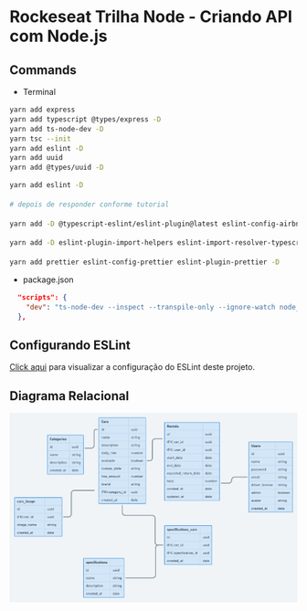 # Rockeseat Trilha Node - Criando API com Node.js

## Commands

- Terminal

```bash
yarn add express
yarn add typescript @types/express -D
yarn add ts-node-dev -D
yarn tsc --init
yarn add eslint -D
yarn add uuid
yarn add @types/uuid -D
```

```bash
yarn add eslint -D

# depois de responder conforme tutorial

yarn add -D @typescript-eslint/eslint-plugin@latest eslint-config-airbnb-base@latest @typescript-eslint/parser@latest

yarn add -D eslint-plugin-import-helpers eslint-import-resolver-typescript

yarn add prettier eslint-config-prettier eslint-plugin-prettier -D
```

- package.json

```json
  "scripts": {
    "dev": "ts-node-dev --inspect --transpile-only --ignore-watch node_modules --respawn src/server.ts"
  },
```

## Configurando ESLint

[Click aqui](configurando_eslint.md) para visualizar a configuração do ESLint deste projeto.

## Diagrama Relacional

![diagrama-relacional](diagrama-relacional.png)
